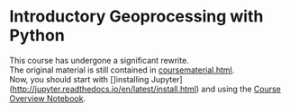 # Introductory Geoprocessing with Python  

This course has undergone a significant rewrite.  
The original material is still contained in [coursematerial.html](coursematerial.html).  
Now, you should start with []installing Jupyter](http://jupyter.readthedocs.io/en/latest/install.html) and using the [Course Overview Notebook](Course%20Overview.ipynb).  

  
